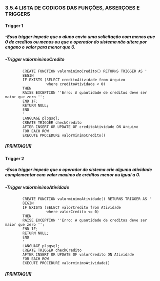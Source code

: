 ### 3.5.4	LISTA DE CODIGOS DAS FUNÇÕES, ASSERÇOES E TRIGGERS<br>

#### Trigger 1<br>
   ##### -Essa trigger impede que o aluno envio uma solicitação com menos que 0 de creditos ou menos ou que o operador do sistema não altere por engano o valor para menor que 0.<br>
   ##### -Trigger valorminimoCredito<br>

   			CREATE FUNCTION valorminimoCredito() RETURNS TRIGGER AS '
			BEGIN
			IF EXISTS (SELECT creditoAtividade from Arquivo
					   where creditoAtividade < 0)
			THEN
			RAISE EXCEPTION ''Erro: A quantidade de creditos deve ser maior que zero '';
			END IF;
			RETURN NULL;
			END
			'
			LANGUAGE plpgsql;
			CREATE TRIGGER checkCredito
			AFTER INSERT OR UPDATE OF creditoAtividade ON Arquivo
			FOR EACH ROW
			EXECUTE PROCEDURE valorminimoCredito()

##### [PRINTAQUI]<br>


#### Trigger 2<br>
   ##### -Essa trigger impede que o operador do sistema crie alguma atividade complementar com valor maximo de créditos menor ou igual a 0.<br>
   ##### -Trigger valorminimoAtividade<br>
   
			CREATE FUNCTION valorminimoAtividade() RETURNS TRIGGER AS '
			BEGIN
			IF EXISTS (SELECT valorCredito from Atividade
					   where valorCredito <= 0)
			THEN
			RAISE EXCEPTION ''Erro: A quantidade de creditos deve ser maior que zero '';
			END IF;
			RETURN NULL;
			END
			'
			LANGUAGE plpgsql;
			CREATE TRIGGER checkCredito
			AFTER INSERT OR UPDATE OF valorCredito ON Atividade
			FOR EACH ROW
			EXECUTE PROCEDURE valorminimoAtividade()
			
##### [PRINTAQUI]<br>
